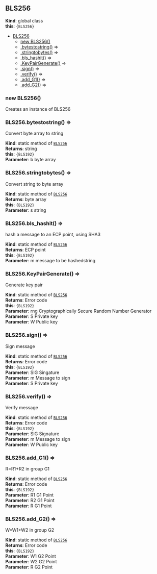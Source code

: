 <a name="BLS256"></a>

## BLS256
**Kind**: global class  
**this**: <code>{BLS256}</code>  

* [BLS256](#BLS256)
    * [new BLS256()](#new_BLS256_new)
    * [.bytestostring()](#BLS256.bytestostring) ⇒
    * [.stringtobytes()](#BLS256.stringtobytes) ⇒
    * [.bls_hashit()](#BLS256.bls_hashit) ⇒
    * [.KeyPairGenerate()](#BLS256.KeyPairGenerate) ⇒
    * [.sign()](#BLS256.sign) ⇒
    * [.verify()](#BLS256.verify) ⇒
    * [.add_G1()](#BLS256.add_G1) ⇒
    * [.add_G2()](#BLS256.add_G2) ⇒

<a name="new_BLS256_new"></a>

### new BLS256()
Creates an instance of BLS256

<a name="BLS256.bytestostring"></a>

### BLS256.bytestostring() ⇒
Convert byte array to string

**Kind**: static method of [<code>BLS256</code>](#BLS256)  
**Returns**: string  
**this**: <code>{BLS192}</code>  
**Parameter**: b byte array  
<a name="BLS256.stringtobytes"></a>

### BLS256.stringtobytes() ⇒
Convert string to byte array

**Kind**: static method of [<code>BLS256</code>](#BLS256)  
**Returns**: byte array  
**this**: <code>{BLS192}</code>  
**Parameter**: s string  
<a name="BLS256.bls_hashit"></a>

### BLS256.bls\_hashit() ⇒
hash a message to an ECP point, using SHA3

**Kind**: static method of [<code>BLS256</code>](#BLS256)  
**Returns**: ECP point  
**this**: <code>{BLS192}</code>  
**Parameter**: m message to be hashedstring  
<a name="BLS256.KeyPairGenerate"></a>

### BLS256.KeyPairGenerate() ⇒
Generate key pair

**Kind**: static method of [<code>BLS256</code>](#BLS256)  
**Returns**: Error code  
**this**: <code>{BLS192}</code>  
**Parameter**: rng Cryptographically Secure Random Number Generator  
**Parameter**: S Private key  
**Parameter**: W Public key  
<a name="BLS256.sign"></a>

### BLS256.sign() ⇒
Sign message

**Kind**: static method of [<code>BLS256</code>](#BLS256)  
**Returns**: Error code  
**this**: <code>{BLS192}</code>  
**Parameter**: SIG Singature  
**Parameter**: m Message to sign  
**Parameter**: S Private key  
<a name="BLS256.verify"></a>

### BLS256.verify() ⇒
Verify message

**Kind**: static method of [<code>BLS256</code>](#BLS256)  
**Returns**: Error code  
**this**: <code>{BLS192}</code>  
**Parameter**: SIG Signature  
**Parameter**: m Message to sign  
**Parameter**: W Public key  
<a name="BLS256.add_G1"></a>

### BLS256.add\_G1() ⇒
R=R1+R2 in group G1

**Kind**: static method of [<code>BLS256</code>](#BLS256)  
**Returns**: Error code  
**this**: <code>{BLS192}</code>  
**Parameter**: R1 G1 Point  
**Parameter**: R2 G1 Point  
**Parameter**: R G1 Point  
<a name="BLS256.add_G2"></a>

### BLS256.add\_G2() ⇒
W=W1+W2 in group G2

**Kind**: static method of [<code>BLS256</code>](#BLS256)  
**Returns**: Error code  
**this**: <code>{BLS192}</code>  
**Parameter**: W1 G2 Point  
**Parameter**: W2 G2 Point  
**Parameter**: R G2 Point  
